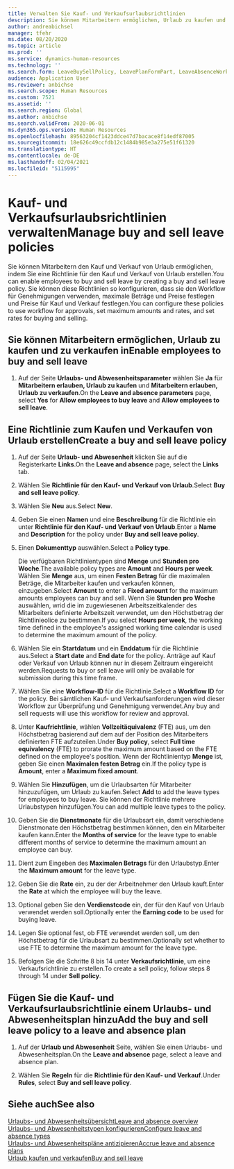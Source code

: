 ```yaml
---
title: Verwalten Sie Kauf- und Verkaufsurlaubsrichtlinien
description: Sie können Mitarbeitern ermöglichen, Urlaub zu kaufen und zu verkaufen in Dynamics 365 Human Resources.
author: andreabichsel
manager: tfehr
ms.date: 08/20/2020
ms.topic: article
ms.prod: ''
ms.service: dynamics-human-resources
ms.technology: ''
ms.search.form: LeaveBuySellPolicy, LeavePlanFormPart, LeaveAbsenceWorkspace
audience: Application User
ms.reviewer: anbichse
ms.search.scope: Human Resources
ms.custom: 7521
ms.assetid: ''
ms.search.region: Global
ms.author: anbichse
ms.search.validFrom: 2020-06-01
ms.dyn365.ops.version: Human Resources
ms.openlocfilehash: 89563204cf1423ddce47d7bacace8f14edf87005
ms.sourcegitcommit: 18e626c49ccfdb12c1484b985e3a275e51f61320
ms.translationtype: HT
ms.contentlocale: de-DE
ms.lasthandoff: 02/04/2021
ms.locfileid: "5115995"
---
```

# <a name="manage-buy-and-sell-leave-policies"></a><span data-ttu-id="ac7c3-103">Kauf- und Verkaufsurlaubsrichtlinien verwalten</span><span class="sxs-lookup"><span data-stu-id="ac7c3-103">Manage buy and sell leave policies</span></span>

<span data-ttu-id="ac7c3-104">Sie können Mitarbeitern den Kauf und Verkauf von Urlaub ermöglichen, indem Sie eine Richtlinie für den Kauf und Verkauf von Urlaub erstellen.</span><span class="sxs-lookup"><span data-stu-id="ac7c3-104">You can enable employees to buy and sell leave by creating a buy and sell leave policy.</span></span> <span data-ttu-id="ac7c3-105">Sie können diese Richtlinien so konfigurieren, dass sie den Workflow für Genehmigungen verwenden, maximale Beträge und Preise festlegen und Preise für Kauf und Verkauf festlegen.</span><span class="sxs-lookup"><span data-stu-id="ac7c3-105">You can configure these policies to use workflow for approvals, set maximum amounts and rates, and set rates for buying and selling.</span></span> 

## <a name="enable-employees-to-buy-and-sell-leave"></a><span data-ttu-id="ac7c3-106">Sie können Mitarbeitern ermöglichen, Urlaub zu kaufen und zu verkaufen in</span><span class="sxs-lookup"><span data-stu-id="ac7c3-106">Enable employees to buy and sell leave</span></span>

1. <span data-ttu-id="ac7c3-107">Auf der Seite **Urlaubs- und Abwesenheitsparameter** wählen Sie **Ja** für **Mitarbeitern erlauben, Urlaub zu kaufen** und **Mitarbeitern erlauben, Urlaub zu verkaufen**.</span><span class="sxs-lookup"><span data-stu-id="ac7c3-107">On the **Leave and absence parameters** page, select **Yes** for **Allow employees to buy leave** and **Allow employees to sell leave**.</span></span>

## <a name="create-a-buy-and-sell-leave-policy"></a><span data-ttu-id="ac7c3-108">Eine Richtlinie zum Kaufen und Verkaufen von Urlaub erstellen</span><span class="sxs-lookup"><span data-stu-id="ac7c3-108">Create a buy and sell leave policy</span></span>

1. <span data-ttu-id="ac7c3-109">Auf der Seite **Urlaub- und Abwesenheit** klicken Sie auf die Registerkarte **Links**.</span><span class="sxs-lookup"><span data-stu-id="ac7c3-109">On the **Leave and absence** page, select the **Links** tab.</span></span> 

2. <span data-ttu-id="ac7c3-110">Wählen Sie **Richtlinie für den Kauf- und Verkauf von Urlaub**.</span><span class="sxs-lookup"><span data-stu-id="ac7c3-110">Select **Buy and sell leave policy**.</span></span>

3. <span data-ttu-id="ac7c3-111">Wählen Sie **Neu** aus.</span><span class="sxs-lookup"><span data-stu-id="ac7c3-111">Select **New**.</span></span>

4. <span data-ttu-id="ac7c3-112">Geben Sie einen **Namen** und eine **Beschreibung** für die Richtlinie ein unter **Richtlinie für den Kauf- und Verkauf von Urlaub**.</span><span class="sxs-lookup"><span data-stu-id="ac7c3-112">Enter a **Name** and **Description** for the policy under **Buy and sell leave policy**.</span></span> 

5. <span data-ttu-id="ac7c3-113">Einen **Dokumenttyp** auswählen.</span><span class="sxs-lookup"><span data-stu-id="ac7c3-113">Select a **Policy type**.</span></span> 

   <span data-ttu-id="ac7c3-114">Die verfügbaren Richtlinientypen sind **Menge** und **Stunden pro Woche**.</span><span class="sxs-lookup"><span data-stu-id="ac7c3-114">The available policy types are **Amount** and **Hours per week**.</span></span> <span data-ttu-id="ac7c3-115">Wählen Sie **Menge** aus, um einen **Festen Betrag** für die maximalen Beträge, die Mitarbeiter kaufen und verkaufen können, einzugeben.</span><span class="sxs-lookup"><span data-stu-id="ac7c3-115">Select **Amount** to enter a **Fixed amount** for the maximum amounts employees can buy and sell.</span></span> <span data-ttu-id="ac7c3-116">Wenn Sie **Stunden pro Woche** auswählen, wrid die im zugewiesenen Arbeitszeitkalender des Mitarbeiters definierte Arbeitszeit verwendet, um den Höchstbetrag der Richtlinieolice zu bestimmen.</span><span class="sxs-lookup"><span data-stu-id="ac7c3-116">If you select **Hours per week**, the working time defined in the employee's assigned working time calendar is used to determine the maximum amount of the policy.</span></span> 

6. <span data-ttu-id="ac7c3-117">Wählen Sie ein **Startdatum** und ein **Enddatum** für die Richtlinie aus.</span><span class="sxs-lookup"><span data-stu-id="ac7c3-117">Select a **Start date** and **End date** for the policy.</span></span> <span data-ttu-id="ac7c3-118">Anträge auf Kauf oder Verkauf von Urlaub können nur in diesem Zeitraum eingereicht werden.</span><span class="sxs-lookup"><span data-stu-id="ac7c3-118">Requests to buy or sell leave will only be available for submission during this time frame.</span></span> 

7. <span data-ttu-id="ac7c3-119">Wählen Sie eine **Workflow-ID** für die Richtlinie.</span><span class="sxs-lookup"><span data-stu-id="ac7c3-119">Select a **Workflow ID** for the policy.</span></span> <span data-ttu-id="ac7c3-120">Bei sämtlichen Kauf- und Verkaufsanforderungen wird dieser Workflow zur Überprüfung und Genehmigung verwendet.</span><span class="sxs-lookup"><span data-stu-id="ac7c3-120">Any buy and sell requests will use this workflow for review and approval.</span></span> 

8. <span data-ttu-id="ac7c3-121">Unter **Kaufrichtlinie**, wählen **Vollzeitäquivalenz** (FTE) aus, um den Höchstbetrag basierend auf dem auf der Position des Mitarbeiters definierten FTE aufzuteilen.</span><span class="sxs-lookup"><span data-stu-id="ac7c3-121">Under **Buy policy**, select **Full time equivalency** (FTE) to prorate the maximum amount based on the FTE defined on the employee's position.</span></span> <span data-ttu-id="ac7c3-122">Wenn der Richtlinientyp **Menge** ist, geben Sie einen **Maximalen festen Betrag** ein.</span><span class="sxs-lookup"><span data-stu-id="ac7c3-122">If the policy type is **Amount**, enter a **Maximum fixed amount**.</span></span> 

9. <span data-ttu-id="ac7c3-123">Wählen Sie **Hinzufügen**, um die Urlaubsarten für Mitarbeiter hinzuzufügen, um Urlaub zu kaufen.</span><span class="sxs-lookup"><span data-stu-id="ac7c3-123">Select **Add** to add the leave types for employees to buy leave.</span></span> <span data-ttu-id="ac7c3-124">Sie können der Richtlinie mehrere Urlaubstypen hinzufügen.</span><span class="sxs-lookup"><span data-stu-id="ac7c3-124">You can add multiple leave types to the policy.</span></span> 

10. <span data-ttu-id="ac7c3-125">Geben Sie die **Dienstmonate** für die Urlaubsart ein, damit verschiedene Dienstmonate den Höchstbetrag bestimmen können, den ein Mitarbeiter kaufen kann.</span><span class="sxs-lookup"><span data-stu-id="ac7c3-125">Enter the **Months of service** for the leave type to enable different months of service to determine the maximum amount an employee can buy.</span></span> 

11. <span data-ttu-id="ac7c3-126">Dient zum Eingeben des **Maximalen Betrags** für den Urlaubstyp.</span><span class="sxs-lookup"><span data-stu-id="ac7c3-126">Enter the **Maximum amount** for the leave type.</span></span> 

12. <span data-ttu-id="ac7c3-127">Geben Sie die **Rate** ein, zu der der Arbeitnehmer den Urlaub kauft.</span><span class="sxs-lookup"><span data-stu-id="ac7c3-127">Enter the **Rate** at which the employee will buy the leave.</span></span> 

13. <span data-ttu-id="ac7c3-128">Optional geben Sie den **Verdienstcode** ein, der für den Kauf von Urlaub verwendet werden soll.</span><span class="sxs-lookup"><span data-stu-id="ac7c3-128">Optionally enter the **Earning code** to be used for buying leave.</span></span> 

14. <span data-ttu-id="ac7c3-129">Legen Sie optional fest, ob FTE verwendet werden soll, um den Höchstbetrag für die Urlaubsart zu bestimmen.</span><span class="sxs-lookup"><span data-stu-id="ac7c3-129">Optionally set whether to use FTE to determine the maximum amount for the leave type.</span></span> 

15. <span data-ttu-id="ac7c3-130">Befolgen Sie die Schritte 8 bis 14 unter **Verkaufsrichtlinie**, um eine Verkaufsrichtlinie zu erstellen.</span><span class="sxs-lookup"><span data-stu-id="ac7c3-130">To create a sell policy, follow steps 8 through 14 under **Sell policy**.</span></span> 

## <a name="add-the-buy-and-sell-leave-policy-to-a-leave-and-absence-plan"></a><span data-ttu-id="ac7c3-131">Fügen Sie die Kauf- und Verkaufsurlaubsrichtlinie einem Urlaubs- und Abwesenheitsplan hinzu</span><span class="sxs-lookup"><span data-stu-id="ac7c3-131">Add the buy and sell leave policy to a leave and absence plan</span></span>

1. <span data-ttu-id="ac7c3-132">Auf der **Urlaub und Abwesenheit** Seite, wählen Sie einen Urlaubs- und Abwesenheitsplan.</span><span class="sxs-lookup"><span data-stu-id="ac7c3-132">On the **Leave and absence** page, select a leave and absence plan.</span></span>

2. <span data-ttu-id="ac7c3-133">Wählen Sie **Regeln** für die **Richtlinie für den Kauf- und Verkauf**.</span><span class="sxs-lookup"><span data-stu-id="ac7c3-133">Under **Rules**, select **Buy and sell leave policy**.</span></span>

## <a name="see-also"></a><span data-ttu-id="ac7c3-134">Siehe auch</span><span class="sxs-lookup"><span data-stu-id="ac7c3-134">See also</span></span>

[<span data-ttu-id="ac7c3-135">Urlaubs- und Abwesenheitsübersicht</span><span class="sxs-lookup"><span data-stu-id="ac7c3-135">Leave and absence overview</span></span>](hr-leave-and-absence-overview.md)</br>
[<span data-ttu-id="ac7c3-136">Urlaubs- und Abwesenheitstypen konfigurieren</span><span class="sxs-lookup"><span data-stu-id="ac7c3-136">Configure leave and absence types</span></span>](hr-leave-and-absence-types.md)</br>
[<span data-ttu-id="ac7c3-137">Urlaubs- und Abwesenheitspläne antizipieren</span><span class="sxs-lookup"><span data-stu-id="ac7c3-137">Accrue leave and absence plans</span></span>](hr-leave-and-absence-accrue.md)</br>
[<span data-ttu-id="ac7c3-138">Urlaub kaufen und verkaufen</span><span class="sxs-lookup"><span data-stu-id="ac7c3-138">Buy and sell leave</span></span>](hr-employee-self-service-buy-sell-leave.md)

